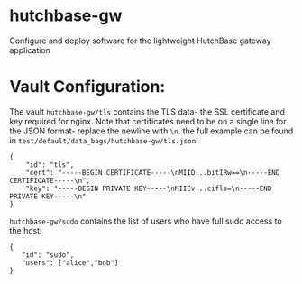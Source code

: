 # hutchbase-gw

Configure and deploy software for the lightweight HutchBase gateway application

# Vault Configuration:

The vault `hutchbase-gw/tls` contains the TLS data- the SSL certificate and key required for nginx.  Note that certificates need to be on a single line for the JSON format- replace the newline with `\n`.  the full example can be found in `test/default/data_bags/hutchbase-gw/tls.json`:

```
{
    "id": "tls",
    "cert": "-----BEGIN CERTIFICATE-----\nMIID...bitIRw==\n-----END CERTIFICATE-----\n",
    "key": "-----BEGIN PRIVATE KEY-----\nMIIEv...cifls=\n-----END PRIVATE KEY-----\n"
}
```

`hutchbase-gw/sudo` contains the list of users who have full sudo access to the host:

```
{
   "id": "sudo",
   "users": ["alice","bob"]
}
```

